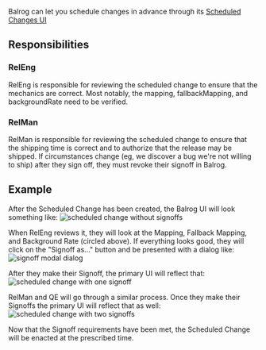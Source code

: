 Balrog can let you schedule changes in advance through its [Scheduled Changes UI](https://aus4-admin.mozilla.org/rules/scheduled_changes)

## Responsibilities

### RelEng

RelEng is responsible for reviewing the scheduled change to ensure that the mechanics are correct. Most notably, the mapping, fallbackMapping, and backgroundRate need to be verified.

### RelMan

RelMan is responsible for reviewing the scheduled change to ensure that the shipping time is correct and to authorize that the release may be shipped. If circumstances change (eg, we discover a bug we're not willing to ship) after they sign off, they must revoke their signoff in Balrog.

## Example

After the Scheduled Change has been created, the Balrog UI will look something like:
![scheduled change without signoffs](/how-tos/only_scheduled.png?raw=true)

When RelEng reviews it, they will look at the Mapping, Fallback Mapping, and Background Rate (circled above). If everything looks good, they will click on the "Signoff as..." button and be presented with a dialog like:
![signoff modal dialog](/how-tos/signoff_dialog.png?raw=true)

After they make their Signoff, the primary UI will reflect that:
![scheduled change with one signoff](/how-tos/one_signoff.png?raw=true)

RelMan and QE will go through a similar process. Once they make their Signoffs the primary UI will reflect that as well:
![scheduled change with two signoffs](/how-tos/all_signoffs.png?raw=true)

Now that the Signoff requirements have been met, the Scheduled Change will be enacted at the prescribed time.
